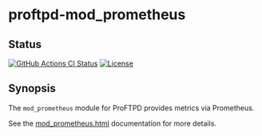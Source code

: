 proftpd-mod_prometheus
======================

Status
------
[![GitHub Actions CI Status](https://github.com/Castaglia/proftpd-mod_prometheus/actions/workflows/ci.yml/badge.svg?branch=master)](https://github.com/Castaglia/proftpd-mod_prometheus/actions/workflows/ci.yml)
[![License](https://img.shields.io/badge/license-GPL-brightgreen.svg)](https://img.shields.io/badge/license-GPL-brightgreen.svg)


Synopsis
--------

The `mod_prometheus` module for ProFTPD provides metrics via Prometheus.

See the [mod_prometheus.html](https://htmlpreview.github.io/?https://github.com/Castaglia/proftpd-mod_prometheus/blob/master/mod_prometheus.html) documentation for more details.

